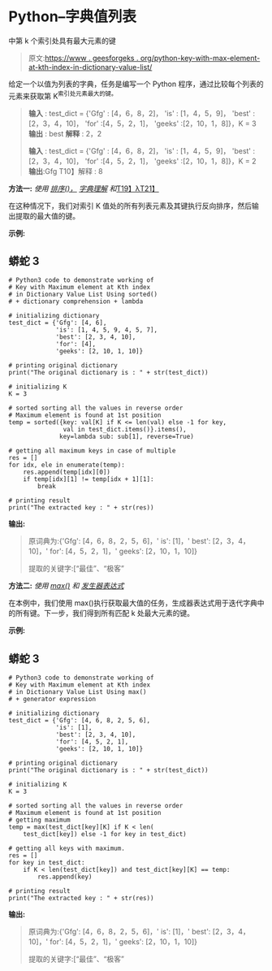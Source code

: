 # Python–字典值列表

中第 k 个索引处具有最大元素的键

> 原文:[https://www . geesforgeks . org/python-key-with-max-element-at-kth-index-in-dictionary-value-list/](https://www.geeksforgeeks.org/python-key-with-maximum-element-at-kth-index-in-dictionary-value-list/)

给定一个以值为列表的字典，任务是编写一个 Python 程序，通过比较每个列表的元素来获取第 K<sup>索引处元素最大的键。</sup>

> **输入** : test_dict = {'Gfg' : [4，6，8，2]，
> 'is' : [1，4，5，9]，
> 'best' :[2，3，4，10]，
> 'for' :[4，5，2，1]，
> 'geeks' :[2，10，1，8]}，K = 3
> **输出** : best
> **解释** : 2，2
> 
> **输入** : test_dict = {'Gfg' : [4，6，8，2]，
> 'is' : [1，4，5，9]，
> 'best' :[2，3，4，10]，
> 'for' :[4，5，2，1]，
> 'geeks' :[2，10，1，8]}，K = 2
> **输出**:Gfg
> T10】解释 : 8

**方法一:** *使用* [*排序()，*](https://www.geeksforgeeks.org/sorted-function-python/) [*字典理解*](https://www.geeksforgeeks.org/python-dictionary-comprehension/) *和*[T19】λT21】](https://www.geeksforgeeks.org/python-lambda/)

在这种情况下，我们对索引 K 值处的所有列表元素及其键执行反向排序，然后输出提取的最大值的键。

**示例:**

## 蟒蛇 3

```
# Python3 code to demonstrate working of
# Key with Maximum element at Kth index 
# in Dictionary Value List Using sorted()
# + dictionary comprehension + lambda

# initializing dictionary
test_dict = {'Gfg': [4, 6],
             'is': [1, 4, 5, 9, 4, 5, 7],
             'best': [2, 3, 4, 10],
             'for': [4],
             'geeks': [2, 10, 1, 10]}

# printing original dictionary
print("The original dictionary is : " + str(test_dict))

# initializing K
K = 3

# sorted sorting all the values in reverse order
# Maximum element is found at 1st position
temp = sorted({key: val[K] if K <= len(val) else -1 for key,
               val in test_dict.items()}.items(),
              key=lambda sub: sub[1], reverse=True)

# getting all maximum keys in case of multiple
res = []
for idx, ele in enumerate(temp):
    res.append(temp[idx][0])
    if temp[idx][1] != temp[idx + 1][1]:
        break

# printing result
print("The extracted key : " + str(res))
```

**输出:**

> 原词典为:{'Gfg': [4，6，8，2，5，6]，' is': [1]，' best': [2，3，4，10]，' for': [4，5，2，1]，' geeks': [2，10，1，10]}
> 
> 提取的关键字:[“最佳”、“极客”

**方法二:** *使用* [*max()*](https://www.geeksforgeeks.org/max-min-python/) *和* [*发生器表达式*](https://www.geeksforgeeks.org/generator-expressions/)

在本例中，我们使用 max()执行获取最大值的任务，生成器表达式用于迭代字典中的所有键。下一步，我们得到所有匹配 k 处最大元素的键。

**示例:**

## 蟒蛇 3

```
# Python3 code to demonstrate working of
# Key with Maximum element at Kth index 
# in Dictionary Value List Using max()
# + generator expression

# initializing dictionary
test_dict = {'Gfg': [4, 6, 8, 2, 5, 6],
             'is': [1],
             'best': [2, 3, 4, 10],
             'for': [4, 5, 2, 1],
             'geeks': [2, 10, 1, 10]}

# printing original dictionary
print("The original dictionary is : " + str(test_dict))

# initializing K
K = 3

# sorted sorting all the values in reverse order
# Maximum element is found at 1st position
# getting maximum
temp = max(test_dict[key][K] if K < len(
    test_dict[key]) else -1 for key in test_dict)

# getting all keys with maximum.
res = []
for key in test_dict:
    if K < len(test_dict[key]) and test_dict[key][K] == temp:
        res.append(key)

# printing result
print("The extracted key : " + str(res))
```

**输出:**

> 原词典为:{'Gfg': [4，6，8，2，5，6]，' is': [1]，' best': [2，3，4，10]，' for': [4，5，2，1]，' geeks': [2，10，1，10]}
> 
> 提取的关键字:[“最佳”、“极客”